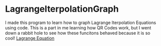 # LagrangeIterpolationGraph
I made this program to learn how to graph Lagrange Iterpolation Equations using code. This is a part in me learning how QR Codes work, but I went down a rabbit hole to see how these funcitons behaved because it is so cool!
[Lagrange Equation](https://github.com/TeaLeaf115/TeaLeaf115/blob/ab225b39f6da376bb59b2803289d1c33fec0c59d/assets/Figure_1.png)
